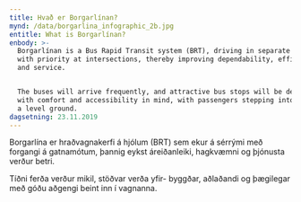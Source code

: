 ```yaml
---
title: Hvað er Borgarlínan?
mynd: /data/borgarlina_infographic_2b.jpg
entitle: What is Borgarlínan?
enbody: >-
  Borgarlínan is a Bus Rapid Transit system (BRT), driving in separate lanes
  with priority at intersections, thereby improving dependability, efficiency,
  and service.  


  The buses will arrive frequently, and attractive bus stops will be designed
  with comfort and accessibility in mind, with passengers stepping into buses on
  a level ground.
dagsetning: 23.11.2019
---
```

Borgarlína er hraðvagnakerfi á hjólum (BRT) sem ekur á sérrými með forgangi á gatnamótum, þannig eykst áreiðanleiki, hagkvæmni og þjónusta verður betri.

Tíðni ferða verður mikil, stöðvar verða yfir- byggðar, aðlaðandi og þægilegar með góðu aðgengi beint inn í vagnanna.
